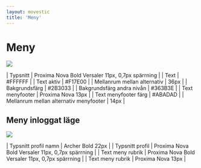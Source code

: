 ```yaml
---
layout: movestic
title: 'Meny'
---
```


# Meny

![]({{site.baseurl}}/img/nav.png)  

| Typsnitt | Proxima Nova Bold Versaler 11px, 0,7px spärrning |
| Text | #FFFFFF |
| Text aktiv | #F17E00 |
| Mellanrum mellan alternativ | 36px |
| Bakgrundsfärg | #2B3033 |
| Bakgrundsfärg andra nivån | #363B3E |
| Text menyfooter | Proxima Nova 13px |
| Text menyfooter färg | #ABADAD |
| Mellanrum mellan alternativ menyfooter | 14px |
  
## Meny inloggat läge  
![]({{site.baseurl}}/img/nav2.png)  

| Typsnitt profil namn | Archer Bold 22px |
| Typsnitt profil | Proxima Nova Bold Versaler 11px, 0,7px spärrning |
| Text meny rubrik | Proxima Nova Bold Versaler 11px, 0,7px spärrning |
| Text meny rubrik | Proxima Nova 13px |
